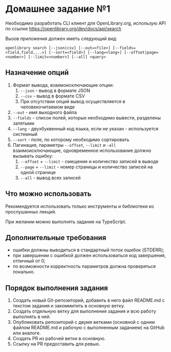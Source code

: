 # Домашнее задание №1

Необходимо разработать CLI клиент для OpenLibrary.org, использую API по ссылке https://openlibrary.org/dev/docs/api/search

Вызов приложения должен иметь следующий вид:

```shell
openlibrary search [--json|csv] [--out=<file>] [--fields=<field,field,...>] [--sort=<field>] [--lang=<lang>] [--offset|page=<number>] [--limit=<number>] [--all] <query>
```

## Назначение опций

1. Формат вывода, взаимоисключающие опции:
   1. `--json` - вывод в формате JSON
   2. `--csv` - вывод в формате CSV
   3. При отсутствии опций вывод осуществляется в человекочитаемом виде
2. `--out` - имя выходного файла
3. `--fields` - список полей, которые необходимо вывести, разделены запятыми
4. `--lang` - двухбуквенный код языка, если не указан - используется системный
5. `--sort` - поле, по которому необходимо сортировать
6. Пагинация, параметры `--offset`, `--limit` и `-all` взаимоисключающие, одновременное использование должно вызывать ошибку:
   1. `--offset` + `--limit` - смещение и количество записей в выводе
   2. `--page` + `--limit` - номер страницы и количество записей на одной странице
   3. `--all` - вывод всех записей

## Что можно использовать

Рекомендуется использовать только инструменты и библиотеки из прослушанных лекций.

При желании можно выполнять задание на TypeScript.

## Дополнительные требования

* ошибки должны выводиться в стандартный поток ошибок (STDERR);
* при завершении с ошибкой должен использоваться код завершения, отличный от 0;
* по возможности корректность параметров должна проверяться локально.

## Порядок выполнения задания

1. Создать новый Git-репозиторий, добавить в него файл README.md с текстом задания и закоммитить в основную ветку.
2. Создать отдельную ветку для выполнения задания и всю работу выполнять в ней.
3. Опубликовать репозиторий с двумя ветками (основной с одним файлом README.md и рабочую с выполненным заданием) на GitHub или аналоге.
4. Создать PR из рабочей ветки в основную.
5. Ссылку на PR предоставить для ревью.

